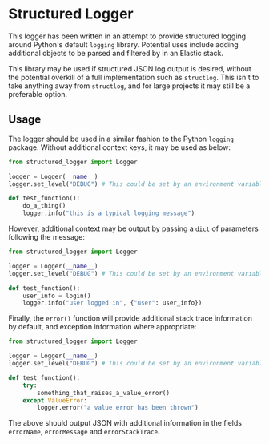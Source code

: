 # Structured Logger

This logger has been written in an attempt to provide structured logging around Python's default `logging` library. Potential uses include adding additional objects to be parsed and filtered by in an Elastic stack.

This library may be used if structured JSON log output is desired, without the potential overkill of a full implementation such as `structlog`. This isn't to take anything away from `structlog`, and for large projects it may still be a preferable option.

## Usage

The logger should be used in a similar fashion to the Python `logging` package. Without additional context keys, it may be used as below:

```python
from structured_logger import Logger

logger = Logger(__name__)
logger.set_level("DEBUG") # This could be set by an environment variable

def test_function():
    do_a_thing()
    logger.info("this is a typical logging message")
```

However, additional context may be output by passing a `dict` of parameters following the message:

```python
from structured_logger import Logger

logger = Logger(__name__)
logger.set_level("DEBUG") # This could be set by an environment variable

def test_function():
    user_info = login()
    logger.info("user logged in", {"user": user_info})
```

Finally, the `error()` function will provide additional stack trace information by default, and exception information where appropriate:

```python
from structured_logger import Logger

logger = Logger(__name__)
logger.set_level("DEBUG") # This could be set by an environment variable

def test_function():
    try:
        something_that_raises_a_value_error()
    except ValueError:
        logger.error("a value error has been thrown")
```

The above should output JSON with additional information in the fields `errorName`, `errorMessage` and `errorStackTrace`.
